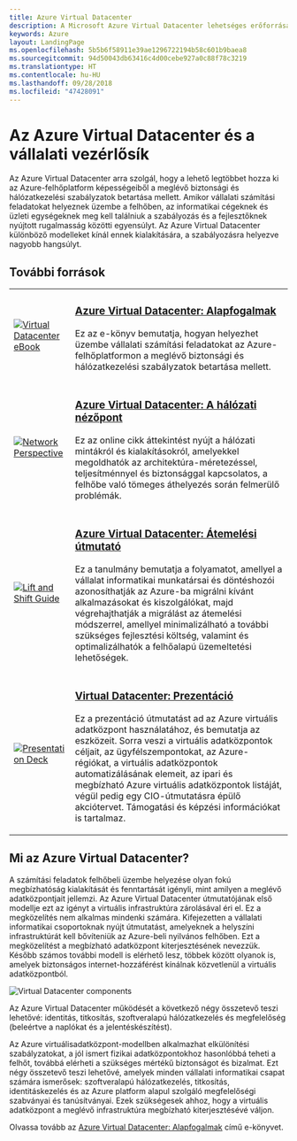 ```yaml
---
title: Azure Virtual Datacenter
description: A Microsoft Azure Virtual Datacenter lehetséges erőforrásai
keywords: Azure
layout: LandingPage
ms.openlocfilehash: 5b5b6f58911e39ae1296722194b58c601b9baea8
ms.sourcegitcommit: 94d50043db63416c4d00cebe927a0c88f78c3219
ms.translationtype: HT
ms.contentlocale: hu-HU
ms.lasthandoff: 09/28/2018
ms.locfileid: "47428091"
---
```

# <a name="azure-virtual-datacenter-and-the-enterprise-control-plane"></a>Az Azure Virtual Datacenter és a vállalati vezérlősík

Az Azure Virtual Datacenter arra szolgál, hogy a lehető legtöbbet hozza ki az Azure-felhőplatform képességeiből a meglévő biztonsági és hálózatkezelési szabályzatok betartása mellett. Amikor vállalati számítási feladatokat helyeznek üzembe a felhőben, az informatikai cégeknek és üzleti egységeknek meg kell találniuk a szabályozás és a fejlesztőknek nyújtott rugalmasság közötti egyensúlyt. Az Azure Virtual Datacenter különböző modelleket kínál ennek kialakítására, a szabályozásra helyezve nagyobb hangsúlyt.
 
## <a name="resources"></a>További források
<table>
<tr>
    <td style="width: 64px; vertical-align: middle;"><a href="https://aka.ms/VDC/Concepts"><img src="../_images/virtual-datacenter.svg" alt="Virtual Datacenter eBook" /></a></td>
    <td>
        <h3><a href="https://aka.ms/VDC/Concepts">Azure Virtual Datacenter: Alapfogalmak</a></h3>
        <p>Ez az e-könyv bemutatja, hogyan helyezhet üzembe vállalati számítási feladatokat az Azure-felhőplatformon a meglévő biztonsági és hálózatkezelési szabályzatok betartása mellett.</p>
    </td>
</tr>
<tr>
    <td style="width: 64px; vertical-align: middle;"><a href="/azure/networking/networking-virtual-datacenter"><img src="./images/vdc-network.png" alt="Network Perspective" /></a></td>
    <td>
        <h3><a href="networking-virtual-datacenter.md">Azure Virtual Datacenter: A hálózati nézőpont</a></h3>
        <p>Ez az online cikk áttekintést nyújt a hálózati mintákról és kialakításokról, amelyekkel megoldhatók az architektúra-méretezéssel, teljesítménnyel és biztonsággal kapcsolatos, a felhőbe való tömeges áthelyezés során felmerülő problémák.</p>
    </td>
</tr>
<tr>
    <td style="width: 64px; vertical-align: middle;"><a href="https://aka.ms/VDC/Lift"><img src="./images/vdc-lift-and-shift.png" alt="Lift and Shift Guide" /></a></td>
    <td>
        <h3><a href="https://aka.ms/VDC/Lift">Azure Virtual Datacenter: Átemelési útmutató </a></h3>
        <p>Ez a tanulmány bemutatja a folyamatot, amellyel a vállalat informatikai munkatársai és döntéshozói azonosíthatják az Azure-ba migrálni kívánt alkalmazásokat és kiszolgálókat, majd végrehajthatják a migrálást az átemelési módszerrel, amellyel minimalizálható a további szükséges fejlesztési költség, valamint és optimalizálhatók a felhőalapú üzemeltetési lehetőségek.</p>
    </td>
</tr>
<tr>
    <td style="width: 64px; vertical-align: middle;"><a href="https://aka.ms/VDC/Deck"><img src="./images/vdc-deck.png" alt="Presentation Deck" /></a></td>
    <td>
        <h3><a href="https://aka.ms/VDC/Deck">Virtual Datacenter: Prezentáció </a></h3>
        <p>Ez a prezentáció útmutatást ad az Azure virtuális adatközpont használatához, és bemutatja az eszközeit. Sorra veszi a virtuális adatközpontok céljait, az ügyfélszempontokat, az Azure-régiókat, a virtuális adatközpontok automatizálásának elemeit, az ipari és megbízható Azure virtuális adatközpontok listáját, végül pedig egy CIO-útmutatásra épülő akciótervet. Támogatási és képzési információkat is tartalmaz.</p>
    </td>
</tr>
</table>

## <a name="what-is-the-azure-virtual-datacenter"></a>Mi az Azure Virtual Datacenter?

A számítási feladatok felhőbeli üzembe helyezése olyan fokú megbízhatóság kialakítását és fenntartását igényli, mint amilyen a meglévő adatközpontjait jellemzi. Az Azure Virtual Datacenter útmutatójának első modellje ezt az igényt a virtuális infrastruktúra zárolásával éri el. Ez a megközelítés nem alkalmas mindenki számára. Kifejezetten a vállalati informatikai csoportoknak nyújt útmutatást, amelyeknek a helyszíni infrastruktúrát kell bővíteniük az Azure-beli nyilvános felhőben. Ezt a megközelítést a megbízható adatközpont kiterjesztésének nevezzük. Később számos további modell is elérhető lesz, többek között olyanok is, amelyek biztonságos internet-hozzáférést kínálnak közvetlenül a virtuális adatközpontból.

<img src="./images/vdc-components.svg" alt="Virtual Datacenter components" style="max-width:700px;"/>

Az Azure Virtual Datacenter működését a következő négy összetevő teszi lehetővé: identitás, titkosítás, szoftveralapú hálózatkezelés és megfelelőség (beleértve a naplókat és a jelentéskészítést).

Az Azure virtuálisadatközpont-modellben alkalmazhat elkülönítési szabályzatokat, a jól ismert fizikai adatközpontokhoz hasonlóbbá teheti a felhőt, továbbá elérheti a szükséges mértékű biztonságot és bizalmat. Ezt négy összetevő teszi lehetővé, amelyek minden vállalati informatikai csapat számára ismerősek: szoftveralapú hálózatkezelés, titkosítás, identitáskezelés és az Azure platform alapul szolgáló megfelelőségi szabványai és tanúsítványai. Ezek szükségesek ahhoz, hogy a virtuális adatközpont a meglévő infrastruktúra megbízható kiterjesztésévé váljon.


Olvassa tovább az <a href="https://aka.ms/VDC/eBook">Azure Virtual Datacenter: Alapfogalmak</a> című e-könyvet.
